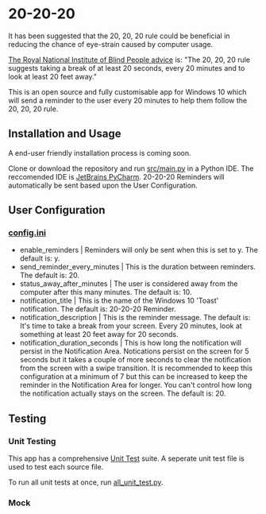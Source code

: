 # 20-20-20
It has been suggested that the 20, 20, 20 rule could be beneficial in reducing the chance of eye-strain caused by computer usage.

[The Royal National Institute of Blind People advice](https://www.rnib.org.uk/eye-health/looking-after-your-eyes/safe-eyes) is:
"The 20, 20, 20 rule suggests taking a break of at least 20 seconds, every 20 minutes and to look at least 20 feet away."

This is an open source and fully customisable app for Windows 10 which will send a reminder to the user every 20 minutes to help them follow the 20, 20, 20 rule.

## Installation and Usage
A end-user friendly installation process is coming soon.

Clone or download the repository and run [src/main.py](https://github.com/chriskanedev/20-20-20/blob/master/src/main.py) in a Python IDE. The reccomended IDE is [JetBrains PyCharm](https://www.jetbrains.com/pycharm/download/). 20-20-20 Reminders will automatically be sent based upon the User Configuration.

## User Configuration
### [config.ini](https://github.com/chriskanedev/20-20-20/blob/master/config.ini)
- enable_reminders | Reminders will only be sent when this is set to y. The default is: y.
- send_reminder_every_minutes | This is the duration between reminders. The default is: 20.
- status_away_after_minutes | The user is considered away from the computer after this many minutes. The default is: 10.
- notification_title | This is the name of the Windows 10 'Toast' notification. The default is: 20-20-20 Reminder.
- notification_description | This is the reminder message. The default is: It's time to take a break from your screen. Every 20 minutes, look at something at least 20 feet away for 20 seconds.
- notification_duration_seconds | This is how long the notification will persist in the Notification Area. Notications persist on the screen for 5 seconds but it takes a couple of more seconds to clear the notification from the screen with a swipe transition. It is recommended to keep this configuration at a minimum of 7 but this can be increased to keep the reminder in the Notification Area for longer. You can't control how long the notification actually stays on the screen. The default is: 20.

## Testing
### Unit Testing
This app has a comprehensive [Unit Test](https://github.com/chriskanedev/20-20-20/tree/master/test/unit_test) suite. A seperate unit test file is used to test each source file.

To run all unit tests at once, run [all_unit_test.py](https://github.com/chriskanedev/20-20-20/blob/master/test/unit_test/all_unit_test.py).

### Mock
